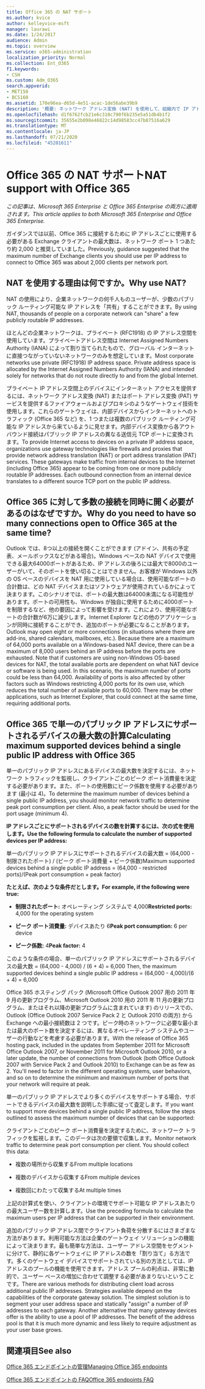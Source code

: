 ```yaml
---
title: Office 365 の NAT サポート
ms.author: kvice
author: kelleyvice-msft
manager: laurawi
ms.date: 1/24/2017
audience: Admin
ms.topic: overview
ms.service: o365-administration
localization_priority: Normal
ms.collection: Ent_O365
f1.keywords:
- CSH
ms.custom: Adm_O365
search.appverid:
- MET150
- BCS160
ms.assetid: 170e96ea-d65d-4e51-acac-1de56abe39b9
description: '概要: ネットワーク アドレス変換 (NAT) を使用して、組織内で IP アドレスごとに使用できるクライアントの正しい数を見積もる方法の詳細について説明します。'
ms.openlocfilehash: d1f6762fcb21e6c310c790f6b235e5a51db4b1f2
ms.sourcegitcommit: 35655e2b098e46822c14d98583cc47b87516a629
ms.translationtype: MT
ms.contentlocale: ja-JP
ms.lasthandoff: 07/21/2020
ms.locfileid: "45201611"
---
```

# <a name="nat-support-with-office-365"></a><span data-ttu-id="b5037-103">Office 365 の NAT サポート</span><span class="sxs-lookup"><span data-stu-id="b5037-103">NAT support with Office 365</span></span>

<span data-ttu-id="b5037-104">*この記事は、Microsoft 365 Enterprise と Office 365 Enterprise の両方に適用されます。*</span><span class="sxs-lookup"><span data-stu-id="b5037-104">*This article applies to both Microsoft 365 Enterprise and Office 365 Enterprise.*</span></span>

<span data-ttu-id="b5037-105">ガイダンスでは以前、Office 365 に接続するために IP アドレスごとに使用する必要がある Exchange クライアントの最大数は、ネットワーク ポート 1 つあたり約 2,000 と推奨していました。</span><span class="sxs-lookup"><span data-stu-id="b5037-105">Previously, guidance suggested that the maximum number of Exchange clients you should use per IP address to connect to Office 365 was about 2,000 clients per network port.</span></span>
  
## <a name="why-use-nat"></a><span data-ttu-id="b5037-106">NAT を使用する理由は何ですか。</span><span class="sxs-lookup"><span data-stu-id="b5037-106">Why use NAT?</span></span>

<span data-ttu-id="b5037-107">NAT の使用により、企業ネットワークの何千人ものユーザーが、少数のパブリック ルーティング可能な IP アドレスを「共有」することができます。</span><span class="sxs-lookup"><span data-stu-id="b5037-107">By using NAT, thousands of people on a corporate network can "share" a few publicly routable IP addresses.</span></span>
  
<span data-ttu-id="b5037-p101">ほとんどの企業ネットワークは、プライベート (RFC1918) の IP アドレス空間を使用しています。プライベートアドレス空間は Internet Assigned Numbers Authority (IANA) によって割り当てられたもので、グローバル インターネットに直接つながっていないネットワークのみを想定しています。</span><span class="sxs-lookup"><span data-stu-id="b5037-p101">Most corporate networks use private (RFC1918) IP address space. Private address space is allocated by the Internet Assigned Numbers Authority (IANA) and intended solely for networks that do not route directly to and from the global Internet.</span></span>
  
<span data-ttu-id="b5037-p102">プライベート IP アドレス空間上のデバイスにインターネット アクセスを提供するには、ネットワーク アドレス変換 (NAT) またはポート アドレス変換 (PAT) サービスを提供するファイアウォールおよびプロキシのようなゲートウェイ技術を使用します。これらのゲートウェイは、内部デバイスからインターネットへのトラフィック (Office 365 など) を、1 つまたは複数のパブリック ルーティング可能な IP アドレスから来ているように見せます。内部デバイス変換から各アウトバウンド接続はパブリック IP アドレスの異なる送信元 TCP ポートに変換されます。</span><span class="sxs-lookup"><span data-stu-id="b5037-p102">To provide Internet access to devices on a private IP address space, organizations use gateway technologies like firewalls and proxies that provide network address translation (NAT) or port address translation (PAT) services. These gateways make traffic from internal devices to the Internet (including Office 365) appear to be coming from one or more publicly routable IP addresses. Each outbound connection from an internal device translates to a different source TCP port on the public IP address.</span></span> 
  
## <a name="why-do-you-need-to-have-so-many-connections-open-to-office-365-at-the-same-time"></a><span data-ttu-id="b5037-113">Office 365 に対して多数の接続を同時に開く必要があるのはなぜですか。</span><span class="sxs-lookup"><span data-stu-id="b5037-113">Why do you need to have so many connections open to Office 365 at the same time?</span></span>

<span data-ttu-id="b5037-p103">Outlook では、8つ以上の接続を開くことができます (アドイン、共有の予定表、メールボックスなどがある場合)。Windows ベースの NAT デバイスで使用できる最大64000ポートがあるため、IP アドレスの後ろには最大で8000のユーザーがいて、そのポートを使い切ることはできません。お客様が Windows 以外の OS ベースのデバイスを NAT 用に使用している場合は、使用可能なポートの合計数は、どの NAT デバイスまたはソフトウェアが使用されているかによって決まります。このシナリオでは、ポートの最大数は64000未満になる可能性があります。ポートの可用性も、Windows が独自に使用するために4000ポートを制限するなど、他の要因によって影響を受けます。これにより、使用可能なポートの合計数が6万に減少します。Internet Explorer などの他のアプリケーションが同時に接続することができ、追加のポートが必要になることがあります。</span><span class="sxs-lookup"><span data-stu-id="b5037-p103">Outlook may open eight or more connections (in situations where there are add-ins, shared calendars, mailboxes, etc.). Because there are a maximum of 64,000 ports available on a Windows-based NAT device, there can be a maximum of 8,000 users behind an IP address before the ports are exhausted. Note that if customers are using non-Windows OS-based devices for NAT, the total available ports are dependent on what NAT device or software is being used. In this scenario, the maximum number of ports could be less than 64,000. Availability of ports is also affected by other factors such as Windows restricting 4,000 ports for its own use, which reduces the total number of available ports to 60,000. There may be other applications, such as Internet Explorer, that could connect at the same time, requiring additional ports.</span></span>
  
## <a name="calculating-maximum-supported-devices-behind-a-single-public-ip-address-with-office-365"></a><span data-ttu-id="b5037-120">Office 365 で単一のパブリック IP アドレスにサポートされるデバイスの最大数の計算</span><span class="sxs-lookup"><span data-stu-id="b5037-120">Calculating maximum supported devices behind a single public IP address with Office 365</span></span>

<span data-ttu-id="b5037-p104">単一のパブリック IP アドレスにあるデバイスの最大数を決定するには、ネットワーク トラフィックを監視し、クライアントごとのピーク ポート消費量を決定する必要があります。また、ポートの使用数にピーク係数を使用する必要があります (最小は 4)。</span><span class="sxs-lookup"><span data-stu-id="b5037-p104">To determine the maximum number of devices behind a single public IP address, you should monitor network traffic to determine peak port consumption per client. Also, a peak factor should be used for the port usage (minimum 4).</span></span> 
  
 <span data-ttu-id="b5037-123">**IP アドレスごとにサポートされるデバイスの数を計算するには、次の式を使用します。**</span><span class="sxs-lookup"><span data-stu-id="b5037-123">**Use the following formula to calculate the number of supported devices per IP address:**</span></span>
  
<span data-ttu-id="b5037-124">単一のパブリック IP アドレスにサポートされるデバイスの最大数 = (64,000 - 制限されたポート) / (ピーク ポート消費量 + ピーク係数)</span><span class="sxs-lookup"><span data-stu-id="b5037-124">Maximum supported devices behind a single public IP address = (64,000 - restricted ports)/(Peak port consumption + peak factor)</span></span>
  
 <span data-ttu-id="b5037-125">**たとえば、次のような条件だとします。**</span><span class="sxs-lookup"><span data-stu-id="b5037-125">**For example, if the following were true:**</span></span>
  
- <span data-ttu-id="b5037-126">**制限されたポート:** オペレーティング システムで 4,000</span><span class="sxs-lookup"><span data-stu-id="b5037-126">**Restricted ports:** 4,000 for the operating system</span></span>

- <span data-ttu-id="b5037-127">**ピーク ポート消費量:** デバイスあたり 6</span><span class="sxs-lookup"><span data-stu-id="b5037-127">**Peak port consumption:** 6 per device</span></span>

- <span data-ttu-id="b5037-128">**ピーク係数:** 4</span><span class="sxs-lookup"><span data-stu-id="b5037-128">**Peak factor:** 4</span></span>

<span data-ttu-id="b5037-129">このような条件の場合、単一のパブリック IP アドレスにサポートされるデバイスの最大数 = (64,000 - 4,000) / (6 + 4) = 6,000 </span><span class="sxs-lookup"><span data-stu-id="b5037-129">Then, the maximum supported devices behind a single public IP address = (64,000 - 4,000)/(6 + 4) = 6,000</span></span>
  
<span data-ttu-id="b5037-p105">Office 365 ホスティング パック (Microsoft Office Outlook 2007 用の 2011 年 9 月の更新プログラム、Microsoft Outlook 2010 用の 2011 年 11 月の更新プログラム、またはそれ以降の更新プログラムに含まれています) のリリースでの、Outlook (Office Outlook 2007 Service Pack 2 と Outlook 2010 の両方) から Exchange への最小接続数は 2 つです。ピーク時のネットワークに必要な最小または最大のポート数を決定するには、異なるオペレーティング システムやユーザーの行動などを考慮する必要があります。</span><span class="sxs-lookup"><span data-stu-id="b5037-p105">With the release of Office 365 hosting pack, included in the updates from September 2011 for Microsoft Office Outlook 2007, or November 2011 for Microsoft Outlook 2010, or a later update, the number of connections from Outlook (both Office Outlook 2007 with Service Pack 2 and Outlook 2010) to Exchange can be as few as 2. You'll need to factor in the different operating systems, user behaviors, and so on to determine the minimum and maximum number of ports that your network will require at peak.</span></span>
  
<span data-ttu-id="b5037-132">単一のパブリック IP アドレスでより多くのデバイスをサポートする場合、サポートできるデバイスの最大数を説明した手順に従って査定します。</span><span class="sxs-lookup"><span data-stu-id="b5037-132">If you want to support more devices behind a single public IP address, follow the steps outlined to assess the maximum number of devices that can be supported:</span></span>
  
<span data-ttu-id="b5037-p106">クライアントごとのピーク ポート消費量を決定するために、ネットワーク トラフィックを監視します。このデータは次の要領で収集します。</span><span class="sxs-lookup"><span data-stu-id="b5037-p106">Monitor network traffic to determine peak port consumption per client. You should collect this data:</span></span>
  
- <span data-ttu-id="b5037-135">複数の場所から収集する</span><span class="sxs-lookup"><span data-stu-id="b5037-135">From multiple locations</span></span>
    
- <span data-ttu-id="b5037-136">複数のデバイスから収集する</span><span class="sxs-lookup"><span data-stu-id="b5037-136">From multiple devices</span></span>
    
- <span data-ttu-id="b5037-137">複数回にわたって収集する</span><span class="sxs-lookup"><span data-stu-id="b5037-137">At multiple times</span></span>
    
<span data-ttu-id="b5037-138">上記の計算式を使い、クライアントの環境でサポート可能な IP アドレスあたりの最大ユーザー数を計算します。</span><span class="sxs-lookup"><span data-stu-id="b5037-138">Use the preceding formula to calculate the maximum users per IP address that can be supported in their environment.</span></span>
  
<span data-ttu-id="b5037-p107">追加のパブリック IP アドレス間でクライアント負荷を分散するにはさまざまな方法があります。利用可能な方法は企業のゲートウェイ ソリューションの機能によって決まります。最も簡単な方法は、ユーザー アドレス空間をセグメントに分けて、静的に各ゲートウェイに IP アドレスの数を「割り当て」る方法です。多くのゲートウェイ デバイスでサポートされている別の方法としては、IP アドレスのプールの機能を使用できます。アドレス プールの利点は、非常に動的で、ユーザー ベースの増加に合わせて調整する必要があまりないということです。</span><span class="sxs-lookup"><span data-stu-id="b5037-p107">There are various methods for distributing client load across additional public IP addresses. Strategies available depend on the capabilities of the corporate gateway solution. The simplest solution is to segment your user address space and statically "assign" a number of IP addresses to each gateway. Another alternative that many gateway devices offer is the ability to use a pool of IP addresses. The benefit of the address pool is that it is much more dynamic and less likely to require adjustment as your user base grows.</span></span>
  
## <a name="see-also"></a><span data-ttu-id="b5037-144">関連項目</span><span class="sxs-lookup"><span data-stu-id="b5037-144">See also</span></span>

[<span data-ttu-id="b5037-145">Office 365 エンドポイントの管理</span><span class="sxs-lookup"><span data-stu-id="b5037-145">Managing Office 365 endpoints</span></span>](https://support.office.com/article/99cab9d4-ef59-4207-9f2b-3728eb46bf9a)
  
[<span data-ttu-id="b5037-146">Office 365 エンドポイントの FAQ</span><span class="sxs-lookup"><span data-stu-id="b5037-146">Office 365 endpoints FAQ</span></span>](https://support.office.com/article/d4088321-1c89-4b96-9c99-54c75cae2e6d)
